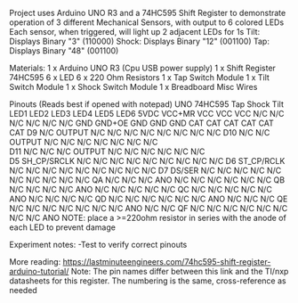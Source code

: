 Project uses Arduino UNO R3 and a 74HC595 Shift Register to demonstrate operation of 3 different Mechanical Sensors, with output to 6 colored LEDs
	Each sensor, when triggered, will light up 2 adjacent LEDs for 1s
		Tilt: Displays Binary "3" (110000)
	 	Shock: Displays Binary "12" (001100)
		Tap: Displays Binary "48" (001100)
		

Materials:
 1 x Arduino UNO R3 (Cpu USB power supply)
 1 x Shift Register 74HC595
 6 x LED
 6 x 220 Ohm Resistors
 1 x Tap Switch Module
 1 x Tilt Switch Module
 1 x Shock Switch Module
 1 x Breadboard
 Misc Wires

Pinouts (Reads best if opened with notepad)
	UNO		74HC595		Tap		Shock		Tilt		LED1		LED2		LED3		LED4		LED5		LED6
	5VDC		VCC+MR		VCC		VCC		VCC		N/C		N/C		N/C		N/C		N/C		N/C
	GND		GND+OE		GND		GND		GND		CAT		CAT		CAT		CAT		CAT		CAT
	D9		N/C		OUTPUT		N/C		N/C		N/C		N/C		N/C		N/C		N/C		N/C
	D10		N/C		N/C		OUTPUT		N/C		N/C		N/C		N/C		N/C		N/C		N/C					
	D11		N/C		N/C		N/C		OUTPUT		N/C		N/C		N/C		N/C		N/C		N/C					
	D5		SH_CP/SRCLK	N/C		N/C		N/C		N/C		N/C		N/C		N/C		N/C		N/C
	D6		ST_CP/RCLK	N/C		N/C		N/C		N/C		N/C		N/C		N/C		N/C		N/C
	D7		DS/SER		N/C		N/C		N/C		N/C		N/C		N/C		N/C		N/C		N/C
	N/C		QA		N/C		N/C		N/C		ANO		N/C		N/C		N/C		N/C		N/C
	N/C		QB		N/C		N/C		N/C		N/C		ANO		N/C		N/C		N/C		N/C
	N/C		QC		N/C		N/C		N/C		N/C		N/C		ANO		N/C		N/C		N/C
	N/C		QD		N/C		N/C		N/C		N/C		N/C		N/C		ANO		N/C		N/C
	N/C		QE		N/C		N/C		N/C		N/C		N/C		N/C		N/C		ANO		N/C
	N/C		QF		N/C		N/C		N/C		N/C		N/C		N/C		N/C		N/C		ANO
NOTE: place a >=220ohm resistor in series with the anode of each LED to prevent damage


Experiment notes:
  -Test to verify correct pinouts

More reading:
https://lastminuteengineers.com/74hc595-shift-register-arduino-tutorial/
	Note: The pin names differ between this link and the TI/nxp datasheets for this register. The numbering is the same, cross-reference as needed
